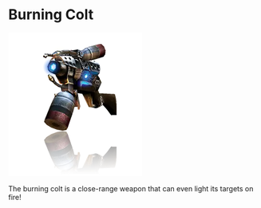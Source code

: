 # Burning Colt

![Burning Colt](/data/images/Weapons/Burning-Colt/Burning-Colt.png)

The burning colt is a close-range weapon that can even light its targets on fire!